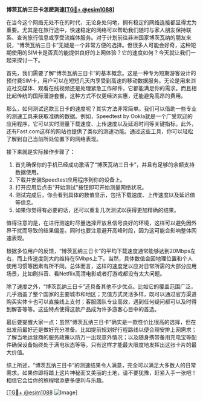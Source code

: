 **博茨瓦纳三日卡怎麽測速[[TG💪+ @esim1088](https://t.me/s/esim1088)]**

在当今这个网络无处不在的时代，无论身处何地，拥有稳定的网络连接都显得尤为重要。尤其是在旅行途中，快速稳定的网络可以帮助我们随时与家人朋友保持联系、查询旅行信息或享受流媒体服务。对于计划前往非洲国家博茨瓦纳的朋友来说，“博茨瓦纳三日卡”无疑是一个非常方便的选择。但很多人可能会好奇，这种短期使用的SIM卡是否真的能提供良好的上网体验？它的速度如何？今天就让我们一起来探讨一下。

首先，我们需要了解“博茨瓦纳三日卡”的基本概念。这是一种专为短期游客设计的预付费SIM卡，用户可以在短短几天内享受到高速的移动数据服务。无论是用来浏览社交媒体、观看在线视频还是处理紧急工作邮件，它都能满足你的需求。而且相比起传统的国际漫游套餐，这种方式不仅更经济实惠，还能避免高昂的费用。

那么，如何测试这款三日卡的速度呢？其实方法非常简单。我们可以借助一些专业的测速工具来获取准确的数据。例如，Speedtest by Ookla就是一个广受欢迎的应用程序，它可以实时测量下载速度、上传速度以及延迟时间等关键指标。此外，还有Fast.com这样的网站也提供了类似的测速功能。通过这些工具，你可以轻松了解到自己当前所处位置下的网络表现。

接下来就是实际操作步骤了：
1. 首先确保你的手机已经成功激活了“博茨瓦纳三日卡”，并且有足够的余额支持数据使用。
2. 下载并安装Speedtest应用程序到你的设备上。
3. 打开应用后点击“开始测试”按钮即可开始测量网络状况。
4. 测试完成后，你会看到具体的数值显示，包括下载速度、上传速度以及延迟值等信息。
5. 如果你觉得有必要的话，还可以重复几次测试以获得更加精确的结果。

值得注意的是，在进行测速时尽量选择开放且信号良好的环境，这样可以避免因外界干扰而导致的结果偏差。同时也要注意避开高峰时段，因为这可能会影响整体网速表现。

根据多位用户的反馈，“博茨瓦纳三日卡”的平均下载速度通常能够达到20Mbps左右，而上传速度则大约维持在5Mbps上下。当然，具体数值会因地理位置和个人使用习惯等因素有所不同。总体而言，这样的速度足以应对日常所需的大部分应用场景，比如刷抖音、看Netflix高清电影或者打游戏都没有太大问题。

除了速度之外，“博茨瓦纳三日卡”还具备其他不少优点。比如它的覆盖范围广泛，几乎涵盖了整个国家的主要城市和地区；充值方式灵活多样，既可以通过官方渠道购买实体卡也可以直接线上支付；客服团队专业高效，遇到任何疑问都可以及时得到解答等等。这些特点使得这款产品成为许多游客心目中的首选。

最后要提醒大家一点：虽然“博茨瓦纳三日卡”确实是一款性价比很高的选择，但在出发前最好还是做好充分准备。比如提前规划好行程路线以便合理安排上网需求；了解当地运营商的服务政策以防万一出现意外情况；以及随身携带备用充电宝等配件确保设备始终处于满电状态等等。只有这样才能最大限度地发挥出这张卡片的最大价值。

综上所述，“博茨瓦纳三日卡”的测速结果令人满意，完全可以满足大多数人的日常需求。如果你即将踏上这片神秘而又美丽的土地，请不要犹豫，赶紧入手一张吧！相信它会给你的旅程增添更多便利与乐趣。

[[TG💪+ @esim1088](https://t.me/s/esim1088) ![Image](https://i.postimg.cc/4NQfJmqS/Snipaste-2025-05-13-00-14-12.png)]